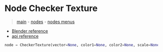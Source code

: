 # Node Checker Texture

> [main](../structure.md) - [nodes](nodes.md) - [nodes menus](nodes_menus.md)

- [Blender reference](https://docs.blender.org/manual/en/latest/modeling/geometry_nodes/texture/checker.html)
 - [api reference]({node.blender_python_ref})

```python
node = CheckerTexture(vector=None, color1=None, color2=None, scale=None)```
